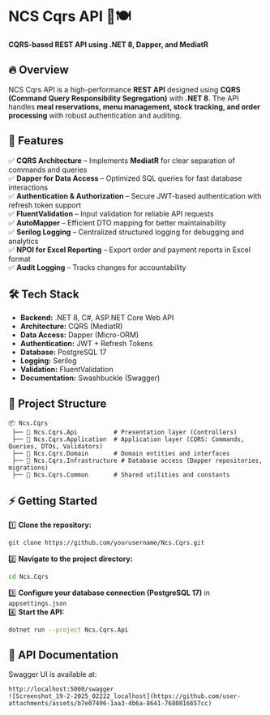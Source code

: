 # NCS Cqrs API 🏪🍽️  
**CQRS-based REST API using .NET 8, Dapper, and MediatR**  

## 🔥 Overview  
NCS Cqrs API is a high-performance **REST API** designed using **CQRS (Command Query Responsibility Segregation)** with **.NET 8**. The API handles **meal reservations, menu management, stock tracking, and order processing** with robust authentication and auditing.

## 🚀 Features  
✅ **CQRS Architecture** – Implements **MediatR** for clear separation of commands and queries  
✅ **Dapper for Data Access** – Optimized SQL queries for fast database interactions  
✅ **Authentication & Authorization** – Secure JWT-based authentication with refresh token support  
✅ **FluentValidation** – Input validation for reliable API requests  
✅ **AutoMapper** – Efficient DTO mapping for better maintainability  
✅ **Serilog Logging** – Centralized structured logging for debugging and analytics  
✅ **NPOI for Excel Reporting** – Export order and payment reports in Excel format  
✅ **Audit Logging** – Tracks changes for accountability  

## 🛠️ Tech Stack  
- **Backend:** .NET 8, C#, ASP.NET Core Web API  
- **Architecture:** CQRS (MediatR)  
- **Data Access:** Dapper (Micro-ORM)  
- **Authentication:** JWT + Refresh Tokens  
- **Database:** PostgreSQL 17  
- **Logging:** Serilog  
- **Validation:** FluentValidation  
- **Documentation:** Swashbuckle (Swagger)  

## 📂 Project Structure  
```
📦 Ncs.Cqrs
 ├── 📂 Ncs.Cqrs.Api          # Presentation layer (Controllers)
 ├── 📂 Ncs.Cqrs.Application  # Application layer (CQRS: Commands, Queries, DTOs, Validators)
 ├── 📂 Ncs.Cqrs.Domain       # Domain entities and interfaces
 ├── 📂 Ncs.Cqrs.Infrastructure # Database access (Dapper repositories, migrations)
 ├── 📂 Ncs.Cqrs.Common       # Shared utilities and constants
```

## ⚡ Getting Started  
1️⃣ **Clone the repository:**  
```sh
git clone https://github.com/yourusername/Ncs.Cqrs.git
```
2️⃣ **Navigate to the project directory:**  
```sh
cd Ncs.Cqrs
```
3️⃣ **Configure your database connection (PostgreSQL 17)** in `appsettings.json`  
4️⃣ **Start the API:**   
```sh
dotnet run --project Ncs.Cqrs.Api
```

## 📝 API Documentation  
Swagger UI is available at:  
```
http://localhost:5000/swagger
![Screenshot_19-2-2025_02222_localhost](https://github.com/user-attachments/assets/b7e07496-1aa3-4b6a-8641-7680816657cc)

```
